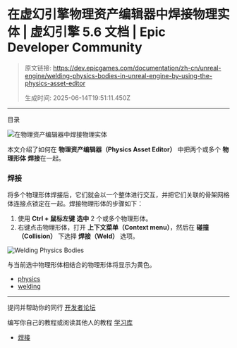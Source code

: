 # 在虚幻引擎物理资产编辑器中焊接物理实体 | 虚幻引擎 5.6 文档 | Epic Developer Community

> 原文链接: https://dev.epicgames.com/documentation/zh-cn/unreal-engine/welding-physics-bodies-in-unreal-engine-by-using-the-physics-asset-editor
> 
> 生成时间: 2025-06-14T19:51:11.450Z

---

目录

![在物理资产编辑器中焊接物理实体](https://dev.epicgames.com/community/api/documentation/image/e724c11d-d659-4ccc-bc17-d728821577e9?resizing_type=fill&width=1920&height=335)

本文介绍了如何在 **物理资产编辑器（Physics Asset Editor）** 中把两个或多个 **物理形体** **焊接**在一起。

### 焊接

将多个物理形体焊接后，它们就会以一个整体进行交互，并把它们关联的骨架网格体连接点锁定在一起。焊接物理形体的步骤如下：

1.  使用 **Ctrl + 鼠标左键** **选中** 2 个或多个物理形体。
2.  右键点击物理形体，打开 **上下文菜单（Context menu）**，然后在 **碰撞（Collision）** 下选择 **焊接（Weld）** 选项。

![Welding Physics Bodies](https://d1iv7db44yhgxn.cloudfront.net/documentation/images/04ef9834-a06d-4b93-8d4c-33248d276a4e/weld.png)

与当前选中物理形体相结合的物理形体将显示为黄色。

-   [physics](https://dev.epicgames.com/community/search?query=physics)
-   [welding](https://dev.epicgames.com/community/search?query=welding)

* * *

提问并帮助你的同行 [开发者论坛](https://forums.unrealengine.com/categories?tag=unreal-engine)

编写你自己的教程或阅读其他人的教程 [学习库](https://dev.epicgames.com/community/unreal-engine/learning)

-   [焊接](/documentation/zh-cn/unreal-engine/welding-physics-bodies-in-unreal-engine-by-using-the-physics-asset-editor#%E7%84%8A%E6%8E%A5)